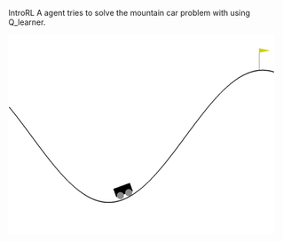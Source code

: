 IntroRL
A agent tries to solve the mountain car problem with using Q_learner.

![Mountain Car](demo/demo.gif)